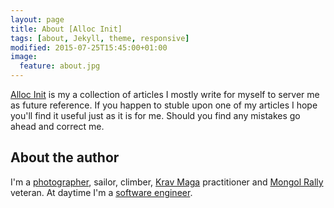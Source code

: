 ```yaml
---
layout: page
title: About [Alloc Init]
tags: [about, Jekyll, theme, responsive]
modified: 2015-07-25T15:45:00+01:00
image:
  feature: about.jpg
---
```


[Alloc Init](http://allocinit.io) is my a collection of articles I mostly write for myself to server me as future reference.
If you happen to stuble upon one of my articles I hope you'll find it useful just as it is for me. 
Should you find any mistakes go ahead and correct me. 

## About the author

I'm a [photographer](https://www.flickr.com/search/?text=rust%20and%20dust%20mongol%20%20rally), sailor, climber, 
[Krav Maga](https://en.wikipedia.org/wiki/Krav_Maga) practitioner and [Mongol Rally](http://www.theadventurists.com/mongol-rally/) veteran. 
At daytime I'm a [software engineer](/curriculum/). 
